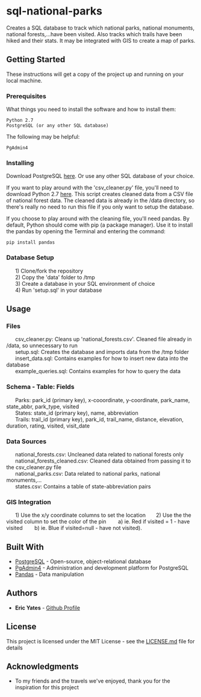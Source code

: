 # sql-national-parks

Creates a SQL database to track which national parks, national monuments, national forests,...have been visited. Also tracks which trails have been hiked and their stats. It may be integrated with GIS to create a map of parks.

## Getting Started

These instructions will get a copy of the project up and running on your local machine.

### Prerequisites

What things you need to install the software and how to install them:

```
Python 2.7
PostgreSQL (or any other SQL database)
```

The following may be helpful:

```
PgAdmin4
```

### Installing

Download PostgreSQL [here](https://www.postgresql.org/download/). Or use any other SQL database of your choice.

If you want to play around with the 'csv_cleaner.py' file, you'll need to download Python 2.7 [here](https://www.python.org/downloads/). This script creates cleaned data from a CSV file of national forest data. The cleaned data is already in the /data directory, so there's really no need to run this file if you only want to setup the database.

If you choose to play around with the cleaning file, you'll need pandas. By default, Python should come with pip (a package manager). Use it to install the pandas by opening the Terminal and entering the command:

```
pip install pandas
```

### Database Setup

&nbsp;&nbsp;&nbsp;&nbsp;&nbsp;&nbsp;1) Clone/fork the repository  
&nbsp;&nbsp;&nbsp;&nbsp;&nbsp;&nbsp;2) Copy the 'data' folder to /tmp  
&nbsp;&nbsp;&nbsp;&nbsp;&nbsp;&nbsp;3) Create a database in your SQL environment of choice  
&nbsp;&nbsp;&nbsp;&nbsp;&nbsp;&nbsp;4) Run 'setup.sql' in your database  


## Usage

### Files

&nbsp;&nbsp;&nbsp;&nbsp;&nbsp;&nbsp;csv_cleaner.py: Cleans up 'national_forests.csv'. Cleaned file already in /data, so unnecessary to run  
&nbsp;&nbsp;&nbsp;&nbsp;&nbsp;&nbsp;setup.sql: Creates the database and imports data from the /tmp folder  
&nbsp;&nbsp;&nbsp;&nbsp;&nbsp;&nbsp;insert_data.sql: Contains examples for how to insert new data into the database  
&nbsp;&nbsp;&nbsp;&nbsp;&nbsp;&nbsp;example_queries.sql: Contains examples for how to query the data  

### Schema - Table: Fields

&nbsp;&nbsp;&nbsp;&nbsp;&nbsp;&nbsp;Parks: park_id (primary key), x-cooordinate, y-coordinate, park_name, state_abbr, park_type, visited  
&nbsp;&nbsp;&nbsp;&nbsp;&nbsp;&nbsp;States: state_id (primary key), name, abbreviation  
&nbsp;&nbsp;&nbsp;&nbsp;&nbsp;&nbsp;Trails: trail_id (primary key), park_id, trail_name, distance, elevation, duration, rating, visited, visit_date  

### Data Sources

&nbsp;&nbsp;&nbsp;&nbsp;&nbsp;&nbsp;national_forests.csv: Uncleaned data related to national forests only  
&nbsp;&nbsp;&nbsp;&nbsp;&nbsp;&nbsp;national_forests_cleaned.csv: Cleaned data obtained from passing it to the csv_cleaner.py file  
&nbsp;&nbsp;&nbsp;&nbsp;&nbsp;&nbsp;national_parks.csv: Data related to national parks, national monuments,...  
&nbsp;&nbsp;&nbsp;&nbsp;&nbsp;&nbsp;states.csv: Contains a table of state-abbreviation pairs  

### GIS Integration

&nbsp;&nbsp;&nbsp;&nbsp;&nbsp;&nbsp;1) Use the x/y coordinate columns to set the location
&nbsp;&nbsp;&nbsp;&nbsp;&nbsp;&nbsp;2) Use the the visited column to set the color of the pin 
&nbsp;&nbsp;&nbsp;&nbsp;&nbsp;&nbsp;&nbsp;a) ie. Red if visited = 1 - have visited
&nbsp;&nbsp;&nbsp;&nbsp;&nbsp;&nbsp;&nbsp;b) ie. Blue if visited=null - have not visited).


## Built With

* [PostgreSQL](https://www.postgresql.org/about/) - Open-source, object-relational database
* [PgAdmin4](https://www.pgadmin.org/) - Administration and development platform for PostgreSQL
* [Pandas](https://pandas.pydata.org/pandas-docs/stable/) - Data manipulation


## Authors

* **Eric Yates** - [Github Profile](https://github.com/eric-yates)


## License

This project is licensed under the MIT License - see the [LICENSE.md](https://github.com/eric-yates/job-scraper/blob/master/LICENSE.md) file for details


## Acknowledgments

* To my friends and the travels we've enjoyed, thank you for the inspiration for this project
